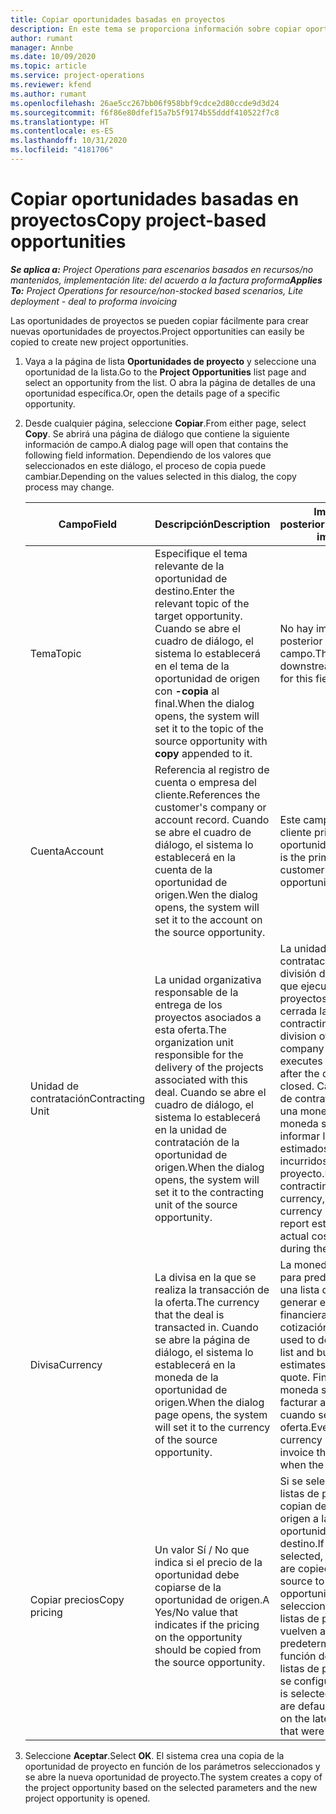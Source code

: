 ```yaml
---
title: Copiar oportunidades basadas en proyectos
description: En este tema se proporciona información sobre copiar oportunidades basadas en proyectos en Project Operations.
author: rumant
manager: Annbe
ms.date: 10/09/2020
ms.topic: article
ms.service: project-operations
ms.reviewer: kfend
ms.author: rumant
ms.openlocfilehash: 26ae5cc267bb06f958bbf9cdce2d80ccde9d3d24
ms.sourcegitcommit: f6f86e80dfef15a7b5f9174b55dddf410522f7c8
ms.translationtype: HT
ms.contentlocale: es-ES
ms.lasthandoff: 10/31/2020
ms.locfileid: "4181706"
---
```

# <a name="copy-project-based-opportunities"></a><span data-ttu-id="1c275-103">Copiar oportunidades basadas en proyectos</span><span class="sxs-lookup"><span data-stu-id="1c275-103">Copy project-based opportunities</span></span>

<span data-ttu-id="1c275-104">_**Se aplica a:** Project Operations para escenarios basados en recursos/no mantenidos, implementación lite: del acuerdo a la factura proforma_</span><span class="sxs-lookup"><span data-stu-id="1c275-104">_**Applies To:** Project Operations for resource/non-stocked based scenarios, Lite deployment - deal to proforma invoicing_</span></span>


<span data-ttu-id="1c275-105">Las oportunidades de proyectos se pueden copiar fácilmente para crear nuevas oportunidades de proyectos.</span><span class="sxs-lookup"><span data-stu-id="1c275-105">Project opportunities can easily be copied to create new project opportunities.</span></span> 

1. <span data-ttu-id="1c275-106">Vaya a la página de lista **Oportunidades de proyecto** y seleccione una oportunidad de la lista.</span><span class="sxs-lookup"><span data-stu-id="1c275-106">Go to the **Project Opportunities** list page and select an opportunity from the list.</span></span> <span data-ttu-id="1c275-107">O abra la página de detalles de una oportunidad específica.</span><span class="sxs-lookup"><span data-stu-id="1c275-107">Or, open the details page of a specific opportunity.</span></span> 
2. <span data-ttu-id="1c275-108">Desde cualquier página, seleccione **Copiar**.</span><span class="sxs-lookup"><span data-stu-id="1c275-108">From either page, select **Copy**.</span></span> <span data-ttu-id="1c275-109">Se abrirá una página de diálogo que contiene la siguiente información de campo.</span><span class="sxs-lookup"><span data-stu-id="1c275-109">A dialog page will open that contains the following field information.</span></span> <span data-ttu-id="1c275-110">Dependiendo de los valores que seleccionados en este diálogo, el proceso de copia puede cambiar.</span><span class="sxs-lookup"><span data-stu-id="1c275-110">Depending on the values selected in this dialog, the copy process may change.</span></span>

    | <span data-ttu-id="1c275-111">**Campo**</span><span class="sxs-lookup"><span data-stu-id="1c275-111">**Field**</span></span> | <span data-ttu-id="1c275-112">**Descripción**</span><span class="sxs-lookup"><span data-stu-id="1c275-112">**Description**</span></span> | <span data-ttu-id="1c275-113">**Impacto posterior**</span><span class="sxs-lookup"><span data-stu-id="1c275-113">**Downstream impact**</span></span> |
    | --- | --- | --- |
    | <span data-ttu-id="1c275-114">Tema</span><span class="sxs-lookup"><span data-stu-id="1c275-114">Topic</span></span> | <span data-ttu-id="1c275-115">Especifique el tema relevante de la oportunidad de destino.</span><span class="sxs-lookup"><span data-stu-id="1c275-115">Enter the relevant topic of the target opportunity.</span></span> <span data-ttu-id="1c275-116">Cuando se abre el cuadro de diálogo, el sistema lo establecerá en el tema de la oportunidad de origen con **-copia** al final.</span><span class="sxs-lookup"><span data-stu-id="1c275-116">When the dialog opens, the system will set it to the topic of the source opportunity with **copy** appended to it.</span></span> | <span data-ttu-id="1c275-117">No hay impacto posterior para este campo.</span><span class="sxs-lookup"><span data-stu-id="1c275-117">There's no downstream impact for this field.</span></span> |
    | <span data-ttu-id="1c275-118">Cuenta</span><span class="sxs-lookup"><span data-stu-id="1c275-118">Account</span></span> | <span data-ttu-id="1c275-119">Referencia al registro de cuenta o empresa del cliente.</span><span class="sxs-lookup"><span data-stu-id="1c275-119">References the customer's company or account record.</span></span> <span data-ttu-id="1c275-120">Cuando se abre el cuadro de diálogo, el sistema lo establecerá en la cuenta de la oportunidad de origen.</span><span class="sxs-lookup"><span data-stu-id="1c275-120">Wen the dialog opens, the system will set it to the account on the source opportunity.</span></span> | <span data-ttu-id="1c275-121">Este campo es el cliente principal de la oportunidad.</span><span class="sxs-lookup"><span data-stu-id="1c275-121">This field is the primary customer on the opportunity.</span></span> |
    | <span data-ttu-id="1c275-122">Unidad de contratación</span><span class="sxs-lookup"><span data-stu-id="1c275-122">Contracting Unit</span></span> | <span data-ttu-id="1c275-123">La unidad organizativa responsable de la entrega de los proyectos asociados a esta oferta.</span><span class="sxs-lookup"><span data-stu-id="1c275-123">The organization unit responsible for the delivery of the projects associated with this deal.</span></span> <span data-ttu-id="1c275-124">Cuando se abre el cuadro de diálogo, el sistema lo establecerá en la unidad de contratación de la oportunidad de origen.</span><span class="sxs-lookup"><span data-stu-id="1c275-124">When the dialog opens, the system will set it to the contracting unit of the source opportunity.</span></span> | <span data-ttu-id="1c275-125">La unidad de contratación es la división de la empresa que ejecuta los proyectos una vez cerrada la oferta.</span><span class="sxs-lookup"><span data-stu-id="1c275-125">The contracting unit is the division of the company that executes the projects after the deal is closed.</span></span> <span data-ttu-id="1c275-126">Cada unidad de contratación tiene una moneda, y esta moneda se utiliza para informar los costes estimados y reales incurridos durante el proyecto.</span><span class="sxs-lookup"><span data-stu-id="1c275-126">Every contracting unit has a currency, and this currency is used to report estimated and actual costs incurred during the project.</span></span> |
    | <span data-ttu-id="1c275-127">Divisa</span><span class="sxs-lookup"><span data-stu-id="1c275-127">Currency</span></span> | <span data-ttu-id="1c275-128">La divisa en la que se realiza la transacción de la oferta.</span><span class="sxs-lookup"><span data-stu-id="1c275-128">The currency that the deal is transacted in.</span></span> <span data-ttu-id="1c275-129">Cuando se abre la página de diálogo, el sistema lo establecerá en la moneda de la oportunidad de origen.</span><span class="sxs-lookup"><span data-stu-id="1c275-129">When the dialog page opens, the system will set it to the currency of the source opportunity.</span></span> | <span data-ttu-id="1c275-130">La moneda se utiliza para predeterminar una lista de precios y generar estimaciones financieras en la cotización.</span><span class="sxs-lookup"><span data-stu-id="1c275-130">Currency is used to default a price list and build financial estimates on the quote.</span></span> <span data-ttu-id="1c275-131">Finalmente, la moneda se utiliza para facturar al cliente cuando se gana la oferta.</span><span class="sxs-lookup"><span data-stu-id="1c275-131">Eventually, the currency is used to invoice the customer when the deal is won.</span></span> |
    | <span data-ttu-id="1c275-132">Copiar precios</span><span class="sxs-lookup"><span data-stu-id="1c275-132">Copy pricing</span></span> | <span data-ttu-id="1c275-133">Un valor Sí / No que indica si el precio de la oportunidad debe copiarse de la oportunidad de origen.</span><span class="sxs-lookup"><span data-stu-id="1c275-133">A Yes/No value that indicates if the pricing on the opportunity should be copied from the source opportunity.</span></span> | <span data-ttu-id="1c275-134">Si se selecciona **Sí**, las listas de precios se copian desde el origen a la oportunidad de destino.</span><span class="sxs-lookup"><span data-stu-id="1c275-134">If **Yes** is selected, price lists are copied from the source to the target opportunity.</span></span> <span data-ttu-id="1c275-135">Si se selecciona **No**, las listas de precios se vuelven a predeterminar en función de las últimas listas de precios que se configuraron.</span><span class="sxs-lookup"><span data-stu-id="1c275-135">If **No** is selected, price lists are defaulted based on the latest price lists that were set up.</span></span> |

3. <span data-ttu-id="1c275-136">Seleccione **Aceptar**.</span><span class="sxs-lookup"><span data-stu-id="1c275-136">Select **OK**.</span></span> <span data-ttu-id="1c275-137">El sistema crea una copia de la oportunidad de proyecto en función de los parámetros seleccionados y se abre la nueva oportunidad de proyecto.</span><span class="sxs-lookup"><span data-stu-id="1c275-137">The system creates a copy of the project opportunity based on the selected parameters and the new project opportunity is opened.</span></span>
